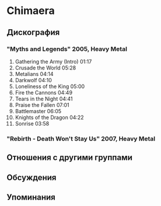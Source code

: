 # Chimaera



## Дискография

### "Myths and Legends" 2005, Heavy Metal

1.	 Gathering the Army (Intro)	01:17	 
2.	 Crusade the World	05:28	 
3.	 Metalians	04:14	 
4.	 Darkwolf	04:10	 
5.	 Loneliness of the King	05:00	 
6.	 Fire the Cannons	04:49	 
7.	 Tears in the Night	04:41	 
8.	 Praise the Fallen	07:01	 
9.	 Battlemaster	06:05	 
10.	 Knights of the Dragon	04:22	 
11.	 Sonrise	03:58	 

### "Rebirth - Death Won't Stay Us" 2007, Heavy Metal




## Отношения с другими группами


## Обсуждения


## Упоминания

